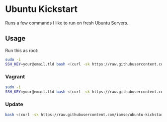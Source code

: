 Ubuntu Kickstart
================

Runs a few commands I like to run on fresh Ubuntu Servers.

Usage
-----

Run this as root:

```bash
sudo -i
SSH_KEY=your@email.tld bash <(curl -sk https://raw.githubusercontent.com/iamso/ubuntu-kickstart/master/kickstart.sh)
```

### Vagrant

```bash
sudo -i
SSH_KEY=your@email.tld bash <(curl -sk https://raw.githubusercontent.com/iamso/ubuntu-kickstart/master/kickstart-vagrant.sh)
```

### Update

```bash
bash <(curl -sk https://raw.githubusercontent.com/iamso/ubuntu-kickstart/master/update.sh)
```
